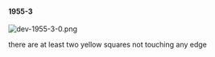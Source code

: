 #### 1955-3
![dev-1955-3-0.png](https://github.com/lil-lab/nlvr/raw/master/nlvr/dev/images/1/dev-1955-3-0.png "dev-1955-3-0.png")

there are at least two yellow squares not touching any edge